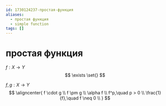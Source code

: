```yaml
---
id: 1730124237-простая-функция
aliases:
  - простая функция
  - simple function
tags: []
---
```


# простая функция
$f : X \to Y$
$$
\exists \set{}
$$

$f,g : X \to Y$
 $$
\aligncenter{
f \cdot g \\
f \pm g \\
\alpha f \\
f^p,\quad p > 0 \\
\frac{1}{f},\quad f \neq 0 \\
}
$$
